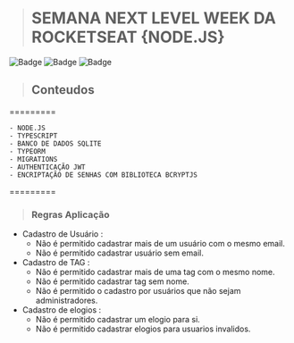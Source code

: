 ># SEMANA NEXT LEVEL WEEK DA ROCKETSEAT {NODE.JS}
![Badge](https://img.shields.io/badge/Node.JS-Back--End-green)
![Badge](https://img.shields.io/badge/Express-Back--End-Black)
![Badge](https://img.shields.io/badge/API--Rest-Back--End-Blue)

>## Conteudos
=========
<!--ts-->
    - NODE.JS
    - TYPESCRIPT
    - BANCO DE DADOS SQLITE
    - TYPEORM
    - MIGRATIONS
    - AUTHENTICAÇÃO JWT
    - ENCRIPTAÇÃO DE SENHAS COM BIBLIOTECA BCRYPTJS
<!--te-->
=========

>### Regras Aplicação
- Cadastro de Usuário : 
    - Não é permitido cadastrar mais de um usuário com o mesmo email.
    - Não é permitido cadastrar usuário sem email.
- Cadastro de TAG :
    - Não é permitido cadastrar mais de uma tag com o mesmo nome.
    - Não é permitido cadastrar tag sem nome.
    - Não é permitido o cadastro por usuários que não sejam administradores.
- Cadastro de elogios : 
    - Não é permitido cadastrar um elogio para si.
    - Não é permitido cadastrar elogios para usuarios invalidos.
